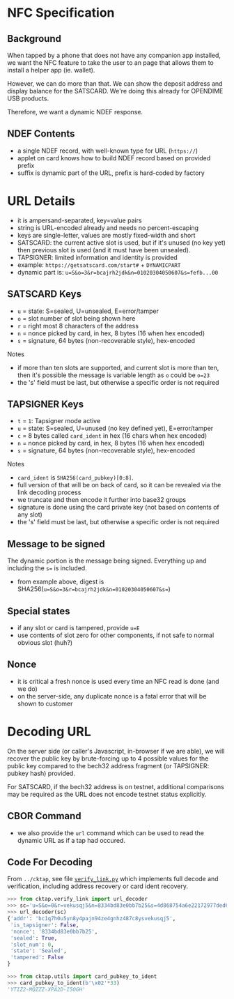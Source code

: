 # NFC Specification

## Background

When tapped by a phone that does not have any companion app installed,
we want the NFC feature to take the user to an page that allows them
to install a helper app (ie. wallet).

However, we can do more than that. We can show the deposit address and display
balance for the SATSCARD. We're doing this already for OPENDIME USB products.

Therefore, we want a dynamic NDEF response.

## NDEF Contents

- a single NDEF record, with well-known type for URL (`https://`)
- applet on card knows how to build NDEF record based on provided prefix
- suffix is dynamic part of the URL, prefix is hard-coded by factory

# URL Details

- it is ampersand-separated, key=value pairs
- string is URL-encoded already and needs no percent-escaping
- keys are single-letter, values are mostly fixed-width and short
- SATSCARD: the current active slot is used, but if it's unused (no key yet) then
  previous slot is used (and it must have been unsealed).
- TAPSIGNER: limited information and identity is provided
- example: `https://getsatscard.com/start#` + `DYNAMICPART`
- dynamic part is: `u=S&o=3&r=bcajrh2jdk&n=01020304050607&s=fefb...00`

## SATSCARD Keys

- `u` = state: S=sealed, U=unsealed, E=error/tamper
- `o` = slot number of slot being shown here
- `r` = right most 8 characters of the address
- `n` = nonce picked by card, in hex, 8 bytes (16 when hex encoded)
- `s` = signature, 64 bytes (non-recoverable style), hex-encoded

Notes

- if more than ten slots are supported, and current slot is more than ten, then
  it's possible the message is variable length as `o` could be `o=23`
- the 's' field must be last, but otherwise a specific order is not required

## TAPSIGNER Keys

- `t` = `1`: Tapsigner mode active
- `u` = state: S=sealed, U=unused (no key defined yet), E=error/tamper
- `c` = 8 bytes called `card_ident` in hex (16 chars when hex encoded)
- `n` = nonce picked by card, in hex, 8 bytes (16 when hex encoded)
- `s` = signature, 64 bytes (non-recoverable style), hex-encoded

Notes

- `card_ident` is `SHA256(card_pubkey)[0:8]`. 
- full version of that will be on back of card, so it can be revealed via the link decoding process
- we truncate and then encode it further into base32 groups
- signature is done using the card private key (not based on contents of any slot)
- the 's' field must be last, but otherwise a specific order is not required

## Message to be signed

The dynamic portion is the message being signed. Everything up and
including the `s=` is included.

- from example above, digest is SHA256(`u=S&o=3&r=bcajrh2jdk&n=01020304050607&s=`)

## Special states

- if any slot or card is tampered, provide `u=E`
- use contents of slot zero for other components, if not safe to normal obvious slot (huh?)

## Nonce

- it is critical a fresh nonce is used every time an NFC read is done (and we do)
- on the server-side, any duplicate nonce is a fatal error that will be shown to customer

# Decoding URL

On the server side (or caller's Javascript, in-browser if we are
able), we will recover the public key by brute-forcing up to 4
possible values for the public key compared to the bech32 address
fragment (or TAPSIGNER: pubkey hash) provided.

For SATSCARD, if the bech32 address is on testnet, additional
comparisons may be required as the URL does not encode testnet
status explicitly.

## CBOR Command

- we also provide the `url` command which can be used to read the dynamic URL
  as if a tap had occured.

## Code For Decoding

From `../cktap`, see file [`verify_link.py`](../cktap/verify_link.py) which
implements full decode and verification, including address recovery or
card ident recovery.

```python
>>> from cktap.verify_link import url_decoder
>>> sc='u=S&o=0&r=vekusqj5&n=8334bd83e0bb7b25&s=4d868754a6e22172977ded6b12fbf05c0b8fe16194159373125e247f4f27811d6e6fe17ef65a050799e138305239ddcb97ad124cf1ae47c45ed8dd7f875626fe'
>>> url_decoder(sc)
{'addr': 'bc1q7h0u5yn8y4pajn94ze4gnhz487c8ysvekusqj5',
 'is_tapsigner': False,
 'nonce': '8334bd83e0bb7b25',
 'sealed': True,
 'slot_num': 0,
 'state': 'Sealed',
 'tampered': False
}

>>> from cktap.utils import card_pubkey_to_ident
>>> card_pubkey_to_ident(b'\x02'*33)
'YTIZ2-MQZZZ-XPA2D-I5OGH'

```
